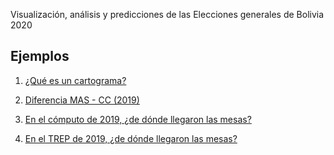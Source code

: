 Visualización, análisis y predicciones de las Elecciones generales de Bolivia 2020
## Ejemplos 
1. [¿Qué es un cartograma?](Ejemplos/z032_explicar_carto_map.html)
1. [Diferencia MAS - CC (2019)](Ejemplos/carto_map_mas_cc.html)  
1. [En el cómputo de 2019, ¿de dónde llegaron las mesas?](Ejemplos/z050_mostrar_mesas_faltantes.html)

1. [En el TREP de 2019, ¿de dónde llegaron las mesas?](Ejemplos/z050_mostrar_mesas_faltantes.html)
